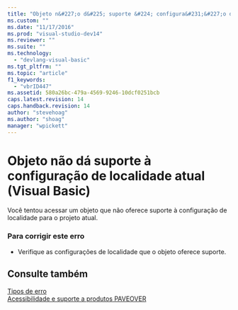 ```yaml
---
title: "Objeto n&#227;o d&#225; suporte &#224; configura&#231;&#227;o de localidade atual (Visual Basic) | Microsoft Docs"
ms.custom: ""
ms.date: "11/17/2016"
ms.prod: "visual-studio-dev14"
ms.reviewer: ""
ms.suite: ""
ms.technology: 
  - "devlang-visual-basic"
ms.tgt_pltfrm: ""
ms.topic: "article"
f1_keywords: 
  - "vbrID447"
ms.assetid: 580a26bc-479a-4569-9246-10dcf0251bcb
caps.latest.revision: 14
caps.handback.revision: 14
author: "stevehoag"
ms.author: "shoag"
manager: "wpickett"
---
```

# Objeto n&#227;o d&#225; suporte &#224; configura&#231;&#227;o de localidade atual (Visual Basic)
Você tentou acessar um objeto que não oferece suporte à configuração de localidade para o projeto atual.  
  
### Para corrigir este erro  
  
-   Verifique as configurações de localidade que o objeto oferece suporte.  
  
## Consulte também  
 [Tipos de erro](../../visual-basic/programming-guide/language-features/error-types.md)   
 [Acessibilidade e suporte a produtos PAVEOVER](http://msdn.microsoft.com/pt-br/14e1d293-7b6d-40a6-bf3e-a92f8ee6c88c)